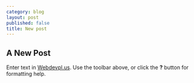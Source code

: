 ```yaml
---
category: blog
layout: post
published: false
title: New post
---
```

## A New Post

Enter text in [Webdevpl.us](https://webdevpl.us/). Use the toolbar above, or click the **?** button for formatting help.
